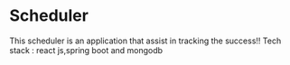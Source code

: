 # Scheduler
This scheduler is an application that assist in tracking the success!!
Tech stack : react js,spring boot and mongodb 
